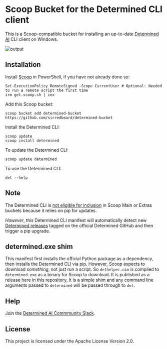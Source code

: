 # Scoop Bucket for the Determined CLI client

This is a Scoop-compatible bucket for installing an up-to-date [Determined AI](https://github.com/determined-ai/determined) CLI client on Windows.

![output](https://user-images.githubusercontent.com/33820650/186774124-61565599-56b6-4dfd-98c7-504c89cba4fc.gif)

## Installation

Install [Scoop](https://scoop.sh/) in PowerShell, if you have not already done so:

```
Set-ExecutionPolicy RemoteSigned -Scope CurrentUser # Optional: Needed to run a remote script the first time
irm get.scoop.sh | iex
```

Add this Scoop bucket:

```
scoop bucket add determined-bucket https://github.com/sirredbeard/determined-bucket
```

Install the Determined CLI:

```
scoop update
scoop install determined
```

To update the Determined CLI:

```
scoop update determined
```

To use the Determined CLI:

```
det --help
```

## Note

The Determined CLI is [not eligible for inclusion](https://github.com/ScoopInstaller/Main/pull/3858) in Scoop Main or Extras buckets because it relies on pip for updates.

*However*, this Determined CLI manifest will automatically detect new [Determined releases](https://github.com/determined-ai/determined/releases) tagged on the official Determined GitHub and then trigger a pip upgrade.

## determined.exe shim

This manifest first installs the official Python package as a dependency, then installs the Determined CLI via pip. However, Scoop expects to download *something*, not just run a script. So `dethelper.nim` is compiled to `determined.exe` as a binary for Scoop to download. It is published as a release here in this repository. It is a simple shim and any command line arguments passed to `determined` will be passed through to `det`.

## Help

Join the [Determined AI Commmunity Slack](https://join.slack.com/t/determined-community/shared_invite/zt-1f4hj60z5-JMHb~wSr2xksLZVBN61g_Q).

## License

This project is licensed under the Apache License Version 2.0.
